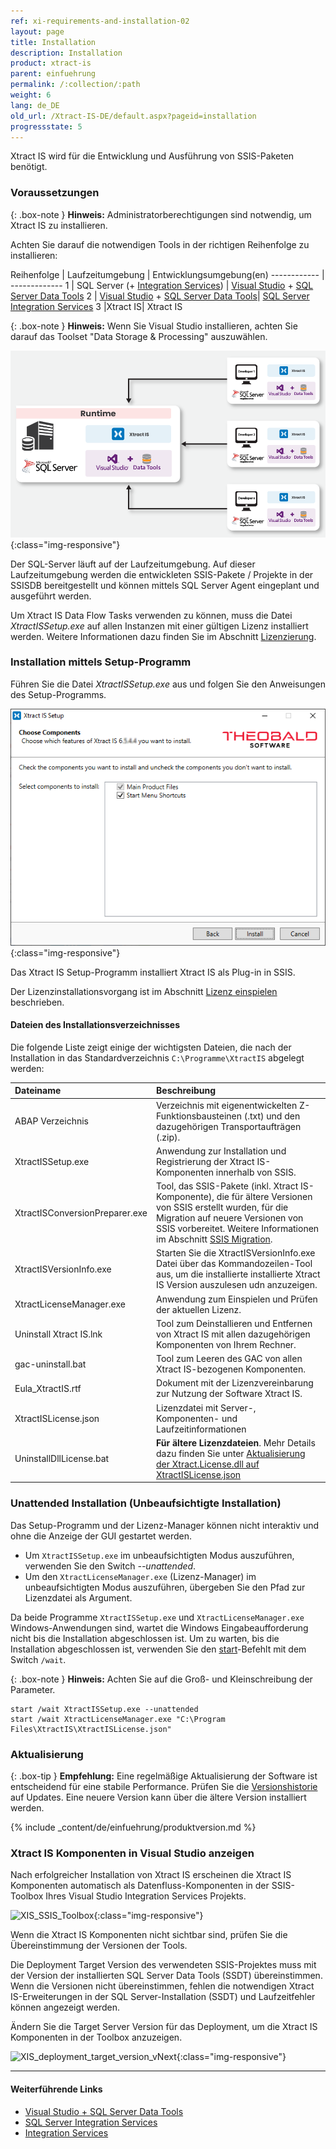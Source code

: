 ```yaml
---
ref: xi-requirements-and-installation-02
layout: page
title: Installation
description: Installation
product: xtract-is
parent: einfuehrung
permalink: /:collection/:path
weight: 6
lang: de_DE
old_url: /Xtract-IS-DE/default.aspx?pageid=installation
progressstate: 5
---
```


Xtract IS wird für die Entwicklung und Ausführung von SSIS-Paketen benötigt. 

### Voraussetzungen 

{: .box-note }
**Hinweis:** Administratorberechtigungen sind notwendig, um Xtract IS zu installieren.

Achten Sie darauf die notwendigen Tools in der richtigen Reihenfolge zu installieren:

Reihenfolge | Laufzeitumgebung | Entwicklungsumgebung(en)
------------ | -------------
1 | SQL Server (+ [Integration Services](https://learn.microsoft.com/en-us/sql/integration-services/install-windows/install-integration-services?view=sql-server-ver16#install-integration-services)) | [Visual Studio](https://visualstudio.microsoft.com/downloads) + [SQL Server Data Tools](https://learn.microsoft.com/de-de/sql/ssdt/download-sql-server-data-tools-ssdt?view=sql-server-ver16)
2 | [Visual Studio](https://visualstudio.microsoft.com/downloads) + [SQL Server Data Tools](https://learn.microsoft.com/de-de/sql/ssdt/download-sql-server-data-tools-ssdt?view=sql-server-ver16)| [SQL Server Integration Services](https://marketplace.visualstudio.com/items?itemName=SSIS.MicrosoftDataToolsIntegrationServices)
3 |Xtract IS| Xtract IS

{: .box-note }
**Hinweis:** Wenn Sie Visual Studio installieren, achten Sie darauf das Toolset "Data Storage & Processing" auszuwählen. 

![xis_client_server_generell](/img/content/xis/client_server_architektur_xis_generell.png){:class="img-responsive"}

Der SQL-Server läuft auf der Laufzeitumgebung. Auf dieser Laufzeitumgebung werden die entwickleten SSIS-Pakete / Projekte in der SSISDB bereitgestellt und können mittels SQL Server Agent eingeplant und ausgeführt werden.


Um Xtract IS Data Flow Tasks verwenden zu können, muss die Datei *XtractISSetup.exe* auf allen Instanzen mit einer gültigen Lizenz installiert werden. 
Weitere Informationen dazu finden Sie im Abschnitt [Lizenzierung](./lizenz-einspielen).

### Installation mittels Setup-Programm

Führen Sie die Datei *XtractISSetup.exe* aus und folgen Sie den Anweisungen des Setup-Programms. 

![XIS_Setup](/img/content/xis/xis_setup-exe.png){:class="img-responsive"}

Das Xtract IS Setup-Programm installiert Xtract IS als Plug-in in SSIS.

Der Lizenzinstallationsvorgang ist im Abschnitt [Lizenz einspielen](./lizenz-einspielen#installation-der-xtract-is-lizenz---xtractislicensejson) beschrieben.

#### Dateien des Installationsverzeichnisses

Die folgende Liste zeigt einige der wichtigsten Dateien, die nach der Installation in das Standardverzeichnis ``C:\Programme\XtractIS`` abgelegt werden:

|Dateiname | Beschreibung |
|:----|:---|
| ABAP Verzeichnis | Verzeichnis mit eigenentwickelten Z-Funktionsbausteinen (.txt) und den dazugehörigen Transportaufträgen (.zip).|
| XtractISSetup.exe | Anwendung zur Installation und Registrierung der Xtract IS-Komponenten innerhalb von SSIS.|
| XtractISConversionPreparer.exe | Tool, das SSIS-Pakete (inkl. Xtract IS-Komponente), die für ältere Versionen von SSIS erstellt wurden, für die Migration auf neuere Versionen von SSIS vorbereitet. Weitere Informationen im Abschnitt [SSIS Migration](./ssis-migration).|
| XtractISVersionInfo.exe | Starten Sie die XtractISVersionInfo.exe Datei über das Kommandozeilen-Tool aus, um die installierte installierte Xtract IS Version auszulesen udn anzuzeigen.|
| XtractLicenseManager.exe | Anwendung zum Einspielen und Prüfen der aktuellen Lizenz. |
|Uninstall Xtract IS.lnk| Tool zum Deinstallieren und Entfernen von Xtract IS mit allen dazugehörigen Komponenten von Ihrem Rechner. |
| gac-uninstall.bat | Tool zum Leeren des GAC von allen Xtract IS-bezogenen Komponenten.|
| Eula_XtractIS.rtf | Dokument mit der Lizenzvereinbarung zur Nutzung der Software Xtract IS.|
|XtractISLicense.json| Lizenzdatei mit Server-, Komponenten-  und Laufzeitinformationen|
| UninstallDllLicense.bat| **Für ältere Lizenzdateien**. Mehr Details dazu finden Sie unter [Aktualisierung der Xtract.License.dll auf XtractISLicense.json](./lizenz-einspielen#aktualisierung-der-xtractlicensedll-auf-xtractislicensejson)|



### Unattended Installation (Unbeaufsichtigte Installation) 

Das Setup-Programm und der Lizenz-Manager können nicht interaktiv und ohne die Anzeige der GUI gestartet werden. 

- Um `XtractISSetup.exe` im unbeaufsichtigten Modus auszuführen, verwenden Sie den Switch *--unattended*.
- Um den `XtractLicenseManager.exe` (Lizenz-Manager)  im unbeaufsichtigten Modus auszuführen, übergeben Sie den Pfad zur Lizenzdatei als Argument.

Da beide Programme `XtractISSetup.exe` und `XtractLicenseManager.exe` Windows-Anwendungen sind, wartet die Windows Eingabeaufforderung nicht bis die Installation abgeschlossen ist. 
Um zu warten, bis die Installation abgeschlossen ist, verwenden Sie den [start](https://docs.microsoft.com/en-us/windows-server/administration/windows-commands/start)-Befehlt mit dem Switch `/wait`.

{: .box-note }
**Hinweis:** Achten Sie auf die Groß- und Kleinschreibung der Parameter. 

```
start /wait XtractISSetup.exe --unattended
start /wait XtractLicenseManager.exe "C:\Program Files\XtractIS\XtractISLicense.json"
```


### Aktualisierung

{: .box-tip }
**Empfehlung:** Eine regelmäßige Aktualisierung der Software ist entscheidend für eine stabile Performance. 
Prüfen Sie die [Versionshistorie](https://kb.theobald-software.com/version-history/xtract-is-version-history) auf Updates. 
Eine neuere Version kann über die ältere Version installiert werden. 

{% include _content/de/einfuehrung/produktversion.md %}	


### Xtract IS Komponenten in Visual Studio anzeigen
Nach erfolgreicher Installation von Xtract IS erscheinen die Xtract IS Komponenten automatisch als Datenfluss-Komponenten in der SSIS-Toolbox Ihres Visual Studio Integration Services Projekts.

![XIS_SSIS_Toolbox](/img/content/XIS_SSIS_Toolbox.png){:class="img-responsive"}

Wenn die Xtract IS Komponenten nicht sichtbar sind, prüfen Sie die Übereinstimmung der Versionen der Tools. 

Die Deployment Target Version des verwendeten SSIS-Projektes muss mit der Version der installierten SQL Server Data Tools (SSDT) übereinstimmen.
Wenn die Versionen nicht übereinstimmen, fehlen die notwendigen Xtract IS-Erweiterungen in der SQL Server-Installation (SSDT) und Laufzeitfehler können angezeigt werden. 

Ändern Sie die Target Server Version für das Deployment, um die Xtract IS Komponenten in der Toolbox anzuzeigen.

![XIS_deployment_target_version_vNext](/img/content/VS_Deployment_Target.png){:class="img-responsive"}

****
#### Weiterführende Links
- [Visual Studio + SQL Server Data Tools](https://visualstudio.microsoft.com/free-developer-offers/)
- [SQL Server Integration Services](https://marketplace.visualstudio.com/items?itemName=SSIS.MicrosoftDataToolsIntegrationServices)
- [Integration Services](https://learn.microsoft.com/en-us/sql/integration-services/install-windows/install-integration-services?view=sql-server-ver16#install-integration-services)


